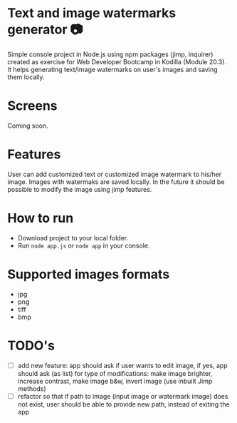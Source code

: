# Text and image watermarks generator :camera:

Simple console project in Node.js using npm packages (jimp, inquirer) created as exercise for Web Developer Bootcamp in Kodilla (Module 20.3). 
It helps generating text/image watermarks on user's images and saving them locally.

# Screens

Coming soon.

# Features

User can add customized text or customized image watermark to his/her image. Images with watermaks are saved locally. In the future it should be possible to modify the image using jimp features.

# How to run

* Download project to your local folder.
* Run `node app.js` or `node app` in your console.

# Supported images formats

* jpg 
* png 
* tiff
* bmp

# TODO's

- [ ] add new feature: app should ask if user wants to edit image, if yes, app should ask (as list) for type of modifications: make image brighter, increase contrast, make image b&w, 
invert image (use inbuilt Jimp methods)
- [ ] refactor so that if path to image (input image or watermark image) does not exist, user should be able to provide new path, instead of exiting the app